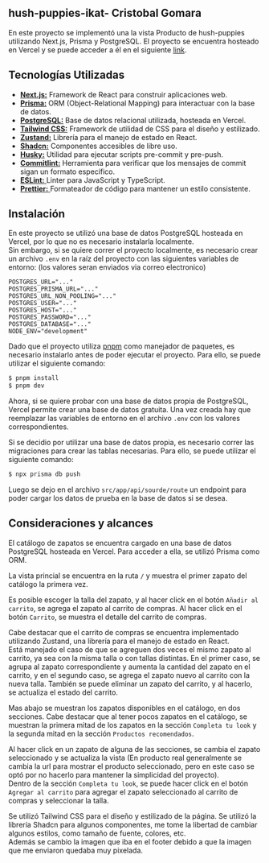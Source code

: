##  hush-puppies-ikat- Cristobal Gomara

En este proyecto se implementó una la vista Producto de hush-puppies utilizando Next.js, Prisma y PostgreSQL.
El proyecto se encuentra hosteado en Vercel y se puede acceder a él en el siguiente [link](https://cristobal-gomara-ikatech.vercel.app/).

## Tecnologías Utilizadas

- [**Next.js:**](https://nextjs.org/) Framework de React para construir aplicaciones web.
- [**Prisma:**](https://www.prisma.io/) ORM (Object-Relational Mapping) para interactuar con la base de datos.
- [**PostgreSQL:**](https://www.postgresql.org/) Base de datos relacional utilizada, hosteada en Vercel.
- [**Tailwind CSS:**](https://tailwindcss.com/docs/installation) Framework de utilidad de CSS para el diseño y estilizado.
- [**Zustand:**](https://zustand-demo.pmnd.rs/) Librería para el manejo de estado en React.
- [**Shadcn:**](https://pnpm.io/) Componentes accesibles de libre uso.
- [**Husky:**](https://typicode.github.io/husky/) Utilidad para ejecutar scripts pre-commit y pre-push.
- [**Commitlint:**](https://commitlint.js.org/#/) Herramienta para verificar que los mensajes de commit sigan un formato específico.
- [**ESLint:** ](https://eslint.org/) Linter para JavaScript y TypeScript.
- [**Prettier:** ](https://prettier.io/) Formateador de código para mantener un estilo consistente.


## Instalación

En este proyecto se utilizó una base de datos PostgreSQL hosteada en Vercel, por lo que no es necesario instalarla localmente. <br>
Sin embargo, si se quiere correr el proyecto localmente, es necesario crear un archivo `.env` en la raíz del proyecto con las siguientes variables de entorno: (los valores seran enviados via correo electronico)

``` plaintext
POSTGRES_URL="..."
POSTGRES_PRISMA_URL="..."
POSTGRES_URL_NON_POOLING="..."
POSTGRES_USER="..."
POSTGRES_HOST="..."
POSTGRES_PASSWORD="..."
POSTGRES_DATABASE="..."
NODE_ENV="development"

````
Dado que el proyecto utiliza [pnpm](https://pnpm.io/) como manejador de paquetes, es necesario instalarlo antes de poder ejecutar el proyecto. Para ello, se puede utilizar el siguiente comando:


``` bash
$ pnpm install
$ pnpm dev
``` 
Ahora, si se quiere probar con una base de datos propia de PostgreSQL, Vercel permite crear una base de datos gratuita. Una vez creada hay que reemplazar las variables de entorno en el archivo `.env` con los valores correspondientes.

Si se decidio por utilizar una base de datos propia, es necesario correr las migraciones para crear las tablas necesarias. Para ello, se puede utilizar el siguiente comando:
    
``` bash
$ npx prisma db push
```
Luego se dejo en el archivo `src/app/api/sourde/route` un endpoint para poder cargar los datos de prueba en la base de datos si se desea.



## Consideraciones y alcances

El catálogo de zapatos se encuentra cargado en una base de datos PostgreSQL hosteada en Vercel. Para acceder a ella, se utilizó Prisma como ORM.

La vista princial se encuentra en la ruta `/` y muestra el primer zapato del catálogo la primera vez. 

Es posible escoger la talla del zapato, y al hacer click en el botón `Añadir al carrito`, se agrega el zapato al carrito de compras. Al hacer click en el botón `Carrito`, se muestra el detalle del carrito de compras.

Cabe destacar que el carrito de compras se encuentra implementado utilizando Zustand, una librería para el manejo de estado en React. <br> 
Está manejado el caso de que se agreguen dos veces el mismo zapato al carrito, ya sea con la misma talla o con tallas distintas. En el primer caso, se agrupa al zapato correspondiente y aumenta la cantidad del zapato en el carrito, y en el segundo caso, se agrega el zapato nuevo al carrito con la nueva talla.
También se puede eliminar un zapato del carrito, y al hacerlo, se actualiza el estado del carrito.

Mas abajo se muestran los zapatos disponibles en el catálogo, en dos secciones. Cabe destacar que al tener pocos zapatos en el catálogo, se muestran la primera mitad de los zapatos en la sección `Completa tu look` y la segunda mitad en la sección `Productos recomendados`.

Al hacer click en un zapato de alguna de las secciones, se cambia el zapato seleccionado y se actualiza la vista (En producto real generalmente se cambia la url para mostrar el producto seleccionado, pero en este caso se optó por no hacerlo para mantener la simplicidad del proyecto).
<br>
Dentro de la sección `Completa tu look`, se puede hacer click en el botón `Agregar al carrito` para agregar el zapato seleccionado al carrito de compras y seleccionar la talla.

Se utilizó Tailwind CSS para el diseño y estilizado de la página. Se utilizó la librería Shadcn para algunos componentes, me tome la libertad de cambiar algunos estilos, como tamaño de fuente, colores, etc.<br>
Además se cambio la imagen que iba en el footer debido a que la imagen que me enviaron quedaba muy pixelada.
